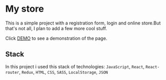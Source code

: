 # My store
This is a simple project with a registration form, login and online store.But that's not all, I plan to add a few more cool stuff.

Click [DEMO](https://saharij.github.io/my_store/) to see a demonstration of the page.


## Stack
In this project i used this stack of technologies: `JavaScript`, `React`, `React-router`, `Redux`, `HTML`, `CSS`, `SASS`, `LocalStorage`, `JSON`
